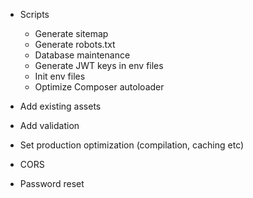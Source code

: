 - Scripts
  - Generate sitemap
  - Generate robots.txt
  - Database maintenance
  - Generate JWT keys in env files
  - Init env files
  - Optimize Composer autoloader

- Add existing assets
- Add validation
- Set production optimization (compilation, caching etc)
- CORS
- Password reset
